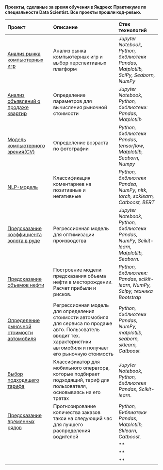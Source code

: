 **Проекты, сделаные за время обучения в Яндрекс Практикуме по специальности Data Scientist. Все проекты прошли код-ревью.**


Проект | Описание | Стек технологий
:------ | :---------|:----------
[Анализ рынка компьютерных игр](https://github.com/tarusin17/Y.Praktikum-projects/tree/master/Games-analys)      | Анализ рынка компьютерных игр и выбор перспективных платформ        | *Jupyter Notebook, Python, библиотеки Pandas, Matplotlib, SciPy, Seaborn, NumPy*
[Анализ объявлений о продаже квартир](https://github.com/tarusin17/Y.Praktikum-projects/tree/master/apartment_price_analysis)      | Определение параметров для вычисления рыночной стоимости          | *Jupyter Notebook, Python, библиотеки: Pandas, Matplotlib* 
[Модель компьютерного зрения(CV)](https://github.com/tarusin17/computer_vision_model)       |Определение возраста по фотографии          | *Python, библиотеки Pandas, tensorflow, Matplotlib, Seaborn, Numpy*
[NLP-модель](https://github.com/tarusin17/Y.Praktikum-projects/tree/master/Machine_learning_for_texts)       | Классификация коментариев на позитивные и негативные          | *Python, библиотеки Pandsa, NumPy, nltk, torch, scklearn, Catboost, BERT*
[Предсказание коэффициента золота в руде](https://github.com/tarusin17/Y.Praktikum-projects/tree/master/gold-coefficient-model)       | Регрессионная модель для оптимизации производства          | *Jupyter Notebook, Python, библиотеки Pandas, NumPy, Scikit-learn, Matplotlib, Seaborn.*
[Предсказание объемов нефти](https://github.com/tarusin17/Y.Praktikum-projects/tree/master/oil-forecasting-model)       | Построение модели предсказания объема нефти в месторождении. Расчет прибыли и рисков.            | *Python, библиотеки: Pandas, scikit-learn, NumPy, Scipy, техника Bootstrap*
[Определение рыночной стоимости автомобиля](https://github.com/tarusin17/Y.Praktikum-projects/tree/master/car_price_prediction)       | Регрессионная модель для определения стоимости автомобиля для сервиса по продаже авто. Пользователь вводит тех. характеристики автомобиля и получает его рыночную стоимость          | *Python, библиотеки Pandas, NumPy, matplotlib, seaborn, sklearn, Catboost*
[Выбор подходящего тарифа](https://github.com/tarusin17/Y.Praktikum-projects/tree/master/tarif-model)       |Классификатор для мобильного оператора, которые подбирает подходящий, тариф для пользователя, основываясь на его тратах          | *Jupyter Notebook, Python, библиотеки Pandas, Scikit-learn.*
[Предсказание временных рядов](https://github.com/tarusin17/time_series_prediction)       | Прогнозирование количества заказов такси на следующий час для лучшего распределения водителей           | *Python, Библиотеки Pandas, Matplotlib, Sklearn, Catboost.*
[]()    |           |**
[]()    |           |**
[]()    |           |**
